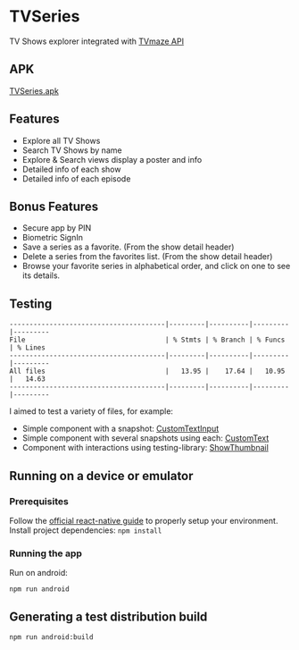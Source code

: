 # TVSeries
TV Shows explorer integrated with [TVmaze API](https://www.tvmaze.com/api)

## APK
[TVSeries.apk](distribution/TVSeries.apk)

## Features
- Explore all TV Shows
- Search TV Shows by name
- Explore & Search views display a poster and info
- Detailed info of each show
- Detailed info of each episode
## Bonus Features
- Secure app by PIN
- Biometric SignIn
- Save a series as a favorite. (From the show detail header)
- Delete a series from the favorites list. (From the show detail header)
- Browse your favorite series in alphabetical order, and click on one to see its details.

## Testing
```
---------------------------------------|---------|----------|---------|---------
File                                   | % Stmts | % Branch | % Funcs | % Lines
---------------------------------------|---------|----------|---------|---------
All files                              |   13.95 |    17.64 |   10.95 |   14.63 
---------------------------------------|---------|----------|---------|---------
```

I aimed to test a variety of files, for example:
- Simple component with a snapshot: [CustomTextInput](src/components/CustomTextInput/index.test.tsx)
- Simple component with several snapshots using each: [CustomText](src/components/CustomText/index.test.tsx)
- Component with interactions using testing-library: [ShowThumbnail](src/shows/components/ShowThumbnail/index.test.tsx)

## Running on a device or emulator

### Prerequisites
Follow the [official react-native guide](https://reactnative.dev/docs/environment-setup) to properly setup your environment.
Install project dependencies:
`npm install`

### Running the app
Run on android:

`npm run android`

## Generating a test distribution build
`npm run android:build`